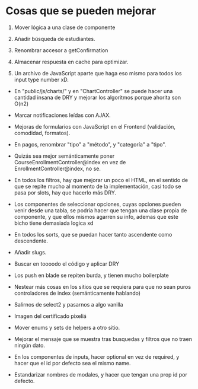 # Cosas que se pueden mejorar

1. Mover lógica a una clase de componente

2. Añadir búsqueda de estudiantes.

3. Renombrar accesor a getConfirmation

4. Almacenar respuesta en cache para optimizar.

5. Un archivo de JavaScript aparte que haga eso mismo para todos los input type number xD.

- En "public/js/charts/" y en "ChartController" se puede hacer una cantidad insana de DRY y mejorar los algoritmos porque ahorita son O(n2) 

- Marcar notificaciones leídas con AJAX.

- Mejoras de formularios con JavaScript en el Frontend (validación, comodidad, formatos).

- En pagos, renombrar "tipo" a "método", y "categoría" a "tipo".

- Quizás sea mejor semánticamente poner CourseEnrollmentController@index en vez de EnrollmentController@index, no se. 

- En todos los filtros, hay que mejorar un poco el HTML, en el sentido de que se repite mucho al momento de la implementación, casi todo se pasa por slots, hay que hacerlo más DRY.

- Los componentes de seleccionar opciones, cuyas opciones pueden venir desde
una tabla, se podría hacer que tengan una clase propia de componente, y que ellos mismos agarren su info, ademas que este bicho tiene demasiada logica xd

- En todos los sorts, que se puedan hacer tanto ascendente como descendente.

- Añadir slugs.

- Buscar en toooodo el código y aplicar DRY

- Los push en blade se repiten burda, y tienen mucho boilerplate

- Nestear más cosas en los sitios que se requiera para que no sean puros controladores de index (semánticamente hablando)

- Salirnos de select2 y pasarnos a algo vanilla

- Imagen del certificado pixeliá

- Mover enums y sets de helpers a otro sitio.

- Mejorar el mensaje que se muestra tras busquedas y filtros que no traen ningún dato.

- En los componentes de inputs, hacer optional en vez de required, y hacer que el id por defecto sea el mismo name.

- Estandarizar nombres de modales, y hacer que tengan una prop id por defecto.